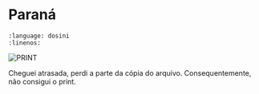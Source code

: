 # Paraná

```{literalinclude} smb.conf
:language: dosini
:linenos:
```
![PRINT]()

Cheguei atrasada, perdi a parte da cópia do arquivo. Consequentemente, não consigui o print.